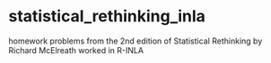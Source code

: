 # statistical_rethinking_inla
homework problems from the 2nd edition of Statistical Rethinking by Richard McElreath worked in R-INLA
